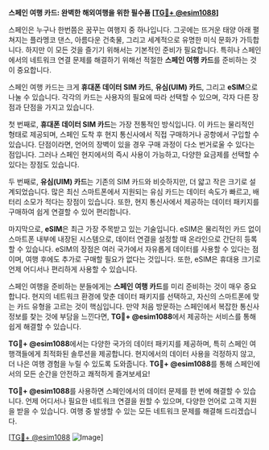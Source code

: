 **스페인 여행 카드: 완벽한 해외여행을 위한 필수품 [[TG💪+ @esim1088](https://t.me/s/esim1088)]**

스페인은 누구나 한번쯤은 꿈꾸는 여행지 중 하나입니다. 그곳에는 뜨거운 태양 아래 펼쳐지는 플라멩코 댄스, 아름다운 건축물, 그리고 세계적으로 유명한 미식 문화가 가득합니다. 하지만 이 모든 것을 즐기기 위해서는 기본적인 준비가 필요합니다. 특히나 스페인에서의 네트워크 연결 문제를 해결하기 위해선 적절한 **스페인 여행 카드**를 준비하는 것이 중요합니다.

스페인 여행 카드는 크게 **휴대폰 데이터 SIM 카드**, **유심(UIM) 카드**, 그리고 **eSIM**으로 나눌 수 있습니다. 각각의 카드는 사용자의 필요에 따라 선택할 수 있으며, 각자 다른 장점과 단점을 가지고 있습니다. 

첫 번째로, **휴대폰 데이터 SIM 카드**는 가장 전통적인 방식입니다. 이 카드는 물리적인 형태로 제공되며, 스페인 도착 후 현지 통신사에서 직접 구매하거나 공항에서 구입할 수 있습니다. 단점이라면, 언어의 장벽이 있을 경우 구매 과정이 다소 번거로울 수 있다는 점입니다. 그러나 스페인 현지에서의 즉시 사용이 가능하고, 다양한 요금제를 선택할 수 있다는 장점도 있습니다.

두 번째로, **유심(UIM) 카드**는 기존의 SIM 카드와 비슷하지만, 더 얇고 작은 크기로 설계되었습니다. 많은 최신 스마트폰에서 지원되는 유심 카드는 데이터 속도가 빠르고, 배터리 소모가 적다는 장점이 있습니다. 또한, 현지 통신사에서 제공하는 데이터 패키지를 구매하여 쉽게 연결할 수 있어 편리합니다.

마지막으로, **eSIM**은 최근 가장 주목받고 있는 기술입니다. eSIM은 물리적인 카드 없이 스마트폰 내부에 내장된 시스템으로, 데이터 연결을 설정할 때 온라인으로 간단히 등록할 수 있습니다. eSIM의 장점은 여러 국가에서 자유롭게 데이터를 사용할 수 있다는 점이며, 여행 후에도 추가로 구매할 필요가 없다는 것입니다. 또한, eSIM은 휴대용 크기로 언제 어디서나 편리하게 사용할 수 있습니다.

스페인 여행을 준비하는 분들에게는 **스페인 여행 카드**를 미리 준비하는 것이 매우 중요합니다. 현지의 네트워크 환경에 맞춘 데이터 패키지를 선택하고, 자신의 스마트폰에 맞는 카드 유형을 고르는 것이 핵심입니다. 만약 처음 방문하는 스페인에서 복잡한 통신사 정보를 찾는 것에 부담을 느낀다면, **TG💪+ @esim1088**에서 제공하는 서비스를 통해 쉽게 해결할 수 있습니다.

**TG💪+ @esim1088**에서는 다양한 국가의 데이터 패키지를 제공하며, 특히 스페인 여행객들에게 최적화된 솔루션을 제공합니다. 현지에서의 데이터 사용을 걱정하지 않고, 더 나은 여행 경험을 누릴 수 있도록 도와줍니다. **TG💪+ @esim1088**를 통해 스페인에서의 모든 순간을 안전하고 쾌적하게 즐겨보세요!

**TG💪+ @esim1088**를 사용하면 스페인에서의 데이터 문제를 한 번에 해결할 수 있습니다. 언제 어디서나 필요한 네트워크 연결을 원할 수 있으며, 다양한 언어로 고객 지원을 받을 수 있습니다. 여행 중 발생할 수 있는 모든 네트워크 문제를 해결해 드리겠습니다.

[[TG💪+ @esim1088](https://t.me/s/esim1088) ![Image](https://i.postimg.cc/Y0z9fWf4/image.png)]